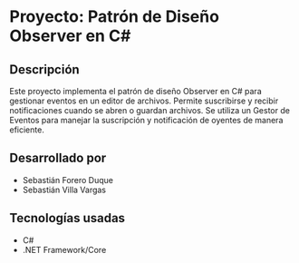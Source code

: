 # Proyecto: Patrón de Diseño Observer en C#

## Descripción
Este proyecto implementa el patrón de diseño Observer en C# para gestionar eventos en un editor de archivos. Permite suscribirse y recibir notificaciones cuando se abren o guardan archivos. Se utiliza un Gestor de Eventos para manejar la suscripción y notificación de oyentes de manera eficiente.

## Desarrollado por
- Sebastián Forero Duque
- Sebastián Villa Vargas

## Tecnologías usadas
- C#
- .NET Framework/Core
